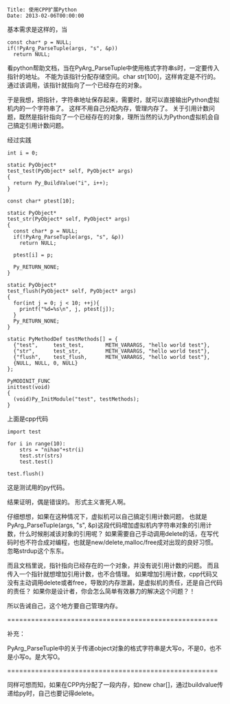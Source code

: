    Title: 使用CPP扩展Python
    Date: 2013-02-06T00:00:00

基本需求是这样的，当  

  
    const char* p = NULL;
    if(!PyArg_ParseTuple(args, "s", &p))
      return NULL;

      
看python帮助文档，当在PyArg_ParseTuple中使用格式字符串s时，一定要传入指针的地址。
不能为该指针分配存储空间。char str[100]，这样肯定是不行的。
通过该调用，该指针就指向了一个已经存在的对象。  


于是我想，把指针，字符串地址保存起来，需要时，就可以直接输出Python虚拟机内的一个字符串了。
这样不用自己分配内存，管理内存了。
关于引用计数问题，既然是指针指向了一个已经存在的对象，理所当然的认为Python虚拟机会自己搞定引用计数问题。


经过实践  

    
    int i = 0;
    
    static PyObject*
    test_test(PyObject* self, PyObject* args)
    {
      return Py_BuildValue("i", i++);
    }
    
    const char* ptest[10];
    
    static PyObject*
    test_str(PyObject* self, PyObject* args)
    {
      const char* p = NULL;
      if(!PyArg_ParseTuple(args, "s", &p))
        return NULL;
    
      ptest[i] = p;
    
      Py_RETURN_NONE;
    }
    
    static PyObject*
    test_flush(PyObject* self, PyObject* args)
    {
      for(int j = 0; j < 10; ++j){
        printf("%d=%s\n", j, ptest[j]);
      }
      Py_RETURN_NONE;
    }

    static PyMethodDef testMethods[] = {
      {"test",     test_test,       METH_VARARGS, "hello world test"},
      {"str",      test_str,        METH_VARARGS, "hello world test"},
      {"flush",    test_flush,      METH_VARARGS, "hello world test"},
      {NULL, NULL, 0, NULL}
    };
    
    PyMODINIT_FUNC
    inittest(void)
    {
      (void)Py_InitModule("test", testMethods);
    }


上面是cpp代码  

    
    import test
    
    for i in range(10):
        strs = "nihao"+str(i)
        test.str(strs)
        test.test()
    
    test.flush()    


这是测试用的py代码。  


结果证明，偶是错误的。
形式主义害死人啊。  


仔细想想，如果在这种情况下，虚拟机可以自己搞定引用计数问题，
也就是PyArg_ParseTuple(args, "s", &p)这段代码增加虚拟机内字符串对象的引用计数，什么时候削减该对象的引用呢？
如果需要自己手动调用delete的话，在写代码时也不符合成对编程，也就是new/delete,malloc/free成对出现的良好习惯。
忽略strdup这个东东。  


而且文档里说，指针指向已经存在的一个对象，并没有说引用计数的问题。
而且传入一个指针就想增加引用计数，也不合情理。
如果增加引用计数，cpp代码又没有主动调用delete或者free，导致的内存泄漏，是虚拟机的责任，还是自己代码的责任？
如果你是设计者，你会怎么简单有效暴力的解决这个问题？！  


所以告诫自己，这个地方要自己管理内存。  


\=====================================================


补充：


PyArg_ParseTuple中的关于传递object对象的格式字符串是大写o，不是0，也不是小写o。是大写O。 



\=====================================================

同样可想而知，如果在CPP内分配了一段内存，如new char[]，通过buildvalue传递给py时，自己也要记得delete。  